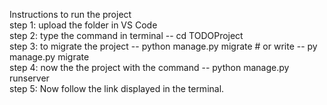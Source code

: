 Instructions to run the project                                                                           
step 1: upload the folder in VS Code                                                                                                                                    
step 2: type the command in terminal -- cd TODOProject                                                                                                                         
step 3: to migrate the project -- python manage.py migrate  # or write -- py manage.py migrate                                                                                       
step 4: now the the project with the command -- python manage.py runserver                                                                                                       
step 5: Now follow the link displayed in the terminal.                                                                                                                             
